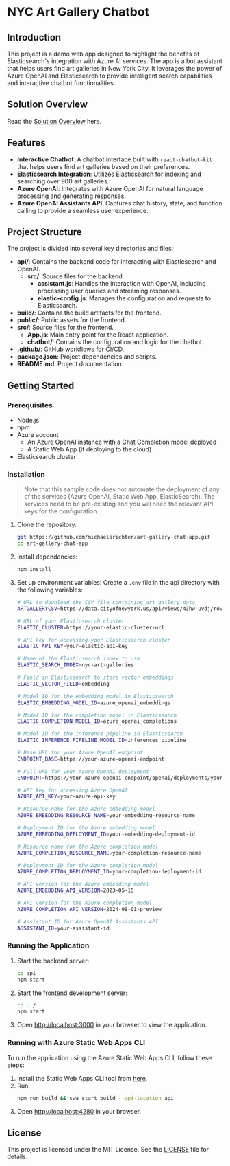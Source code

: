 # NYC Art Gallery Chatbot

## Introduction

This project is a demo web app designed to highlight the benefits of Elasticsearch's integration with Azure AI services. The app is a bot assistant that helps users find art galleries in New York City. It leverages the power of Azure OpenAI and Elasticsearch to provide intelligent search capabilities and interactive chatbot functionalities.

## Solution Overview
Read the [Solution Overview](/Solution.md) here.

## Features

- **Interactive Chatbot**: A chatbot interface built with `react-chatbot-kit` that helps users find art galleries based on their preferences.
- **Elasticsearch Integration**: Utilizes Elasticsearch for indexing and searching over 900 art galleries.
- **Azure OpenAI**: Integrates with Azure OpenAI for natural language processing and generating responses.
- **Azure OpenAI Assistants API**: Captures chat history, state, and function calling to provide a seamless user experience.


## Project Structure

The project is divided into several key directories and files:

- **api/**: Contains the backend code for interacting with Elasticsearch and OpenAI.
  - **src/**: Source files for the backend.
    - **assistant.js**: Handles the interaction with OpenAI, including processing user queries and streaming responses.
    - **elastic-config.js**: Manages the configuration and requests to Elasticsearch.
- **build/**: Contains the build artifacts for the frontend.
- **public/**: Public assets for the frontend.
- **src/**: Source files for the frontend.
  - **App.js**: Main entry point for the React application.
  - **chatbot/**: Contains the configuration and logic for the chatbot.
- **.github/**: GitHub workflows for CI/CD.
- **package.json**: Project dependencies and scripts.
- **README.md**: Project documentation.

## Getting Started

### Prerequisites

- Node.js
- npm
- Azure account
   - An Azure OpenAI instance with a Chat Completion model deployed
   - A Static Web App (if deploying to the cloud)
- Elasticsearch cluster

### Installation

> Note that this sample code does not automate the deployment of any of the services (Azure OpenAI, Static Web App, ElasticSearch). The services need to be pre-existing and you will need the relevant API keys for the configuration.

1. Clone the repository:
   ```sh
   git https://github.com/michaelsrichter/art-gallery-chat-app.git
   cd art-gallery-chat-app
   ```

2. Install dependencies:
   ```sh
   npm install
   ```

3. Set up environment variables:
   Create a `.env` file in the api directory with the following variables:
   ```sh
   # URL to download the CSV file containing art gallery data
   ARTGALLERYCSV=https://data.cityofnewyork.us/api/views/43hw-uvdj/rows.csv?date=20241016&accessType=DOWNLOAD

   # URL of your Elasticsearch cluster
   ELASTIC_CLUSTER=https://your-elastic-cluster-url

   # API key for accessing your Elasticsearch cluster
   ELASTIC_API_KEY=your-elastic-api-key

   # Name of the Elasticsearch index to use
   ELASTIC_SEARCH_INDEX=nyc-art-galleries

   # Field in Elasticsearch to store vector embeddings
   ELASTIC_VECTOR_FIELD=embedding

   # Model ID for the embedding model in Elasticsearch
   ELASTIC_EMBEDDING_MODEL_ID=azure_openai_embeddings

   # Model ID for the completion model in Elasticsearch
   ELASTIC_COMPLETION_MODEL_ID=azure_openai_completions

   # Model ID for the inference pipeline in Elasticsearch
   ELASTIC_INFERENCE_PIPELINE_MODEL_ID=inferences_pipeline

   # Base URL for your Azure OpenAI endpoint
   ENDPOINT_BASE=https://your-azure-openai-endpoint

   # Full URL for your Azure OpenAI deployment
   ENDPOINT=https://your-azure-openai-endpoint/openai/deployments/your-deployment-id/chat/completions?api-version=your-api-version

   # API key for accessing Azure OpenAI
   AZURE_API_KEY=your-azure-api-key

   # Resource name for the Azure embedding model
   AZURE_EMBEDDING_RESOURCE_NAME=your-embedding-resource-name

   # Deployment ID for the Azure embedding model
   AZURE_EMBEDDING_DEPLOYMENT_ID=your-embedding-deployment-id

   # Resource name for the Azure completion model
   AZURE_COMPLETION_RESOURCE_NAME=your-completion-resource-name

   # Deployment ID for the Azure completion model
   AZURE_COMPLETION_DEPLOYMENT_ID=your-completion-deployment-id

   # API version for the Azure embedding model
   AZURE_EMBEDDING_API_VERSION=2023-05-15

   # API version for the Azure completion model
   AZURE_COMPLETION_API_VERSION=2024-08-01-preview

   # Assistant ID for Azure OpenAI Assistants API
   ASSISTANT_ID=your-assistant-id
   ```

### Running the Application

1. Start the backend server:
   ```sh
   cd api
   npm start
   ```

2. Start the frontend development server:
   ```sh
   cd ../
   npm start
   ```

3. Open [http://localhost:3000](http://localhost:3000) in your browser to view the application.

### Running with Azure Static Web Apps CLI
To run the application using the Azure Static Web Apps CLI, follow these steps:

1. Install the Static Web Apps CLI tool from [here](https://azure.github.io/static-web-apps-cli/docs/use/install/).
2. Run 
   ```sh
   npm run build && swa start build --api-location api
   ```
3. Open [http://localhost:4280](http://localhost:4280) in your browser.

## License

This project is licensed under the MIT License. See the [LICENSE](LICENSE) file for details.